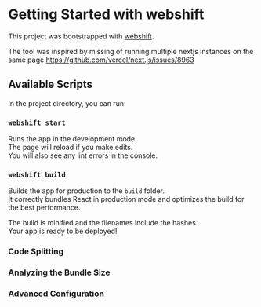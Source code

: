 # Getting Started with webshift

This project was bootstrapped with [webshift](https://github.com/webshift).

The tool was inspired by missing of running multiple nextjs instances on the same page
https://github.com/vercel/next.js/issues/8963

## Available Scripts

In the project directory, you can run:

### `webshift start`

Runs the app in the development mode.\
The page will reload if you make edits.\
You will also see any lint errors in the console.

### `webshift build`

Builds the app for production to the `build` folder.\
It correctly bundles React in production mode and optimizes the build for the best performance.

The build is minified and the filenames include the hashes.\
Your app is ready to be deployed!

### Code Splitting

### Analyzing the Bundle Size

### Advanced Configuration



